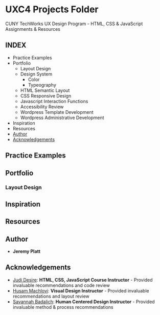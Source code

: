 # UXC4 Projects Folder

CUNY TechWorks UX Design Program - HTML, CSS & JavaScript Assignments & Resources

## INDEX
- Practice Examples
- Portfolio
  - Layout Design
  - Design System
    - Color
    - Typeography
  - HTML Semantic Layout
  - CSS Responsive Design
  - Javascript Interaction Functions
  - Accessibility Review
  - Wordpress Template Development
  - Wordpress Administrative Development
- Inspiration
- Resources
- [Author](https://github.com/certainignorance/uxc4/blob/master/README.md#author)
- [Acknowledgements](https://github.com/certainignorance/uxc4/blob/master/README.md#acknowledgements)

## Practice Examples

## Portfolio

### Layout Design

## Inspiration

## Resources

## Author
- **Jeremy Platt**

## Acknowledgements
* [Judi Desire](https://github.com/berryny): **HTML, CSS, JavaScript Course Instructor** - Provided invaluable recommendations and code review
* [Husam Machlovi](https://husammachlovi.com/): **Visual Design Instructor** - Provided invaluable recommendations and layout review
* [Savannah Badalich](https://www.savannahbadalich.com/): **Human Centered Design Instructor** - Provided invaluable method & process recommendations
